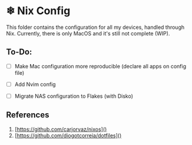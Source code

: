 # ❄ Nix Config

This folder contains the configuration for all my devices, handled through Nix.
Currently, there is only MacOS and it's still not complete (WIP).

## To-Do:

- [ ] Make Mac configuration more reproducible (declare all apps on config file)

- [ ] Add Nvim config

- [ ] Migrate NAS configuration to Flakes (with Disko)

## References

1. [https://github.com/carjorvaz/nixos]()
2. [https://github.com/diogotcorreia/dotfiles]()

